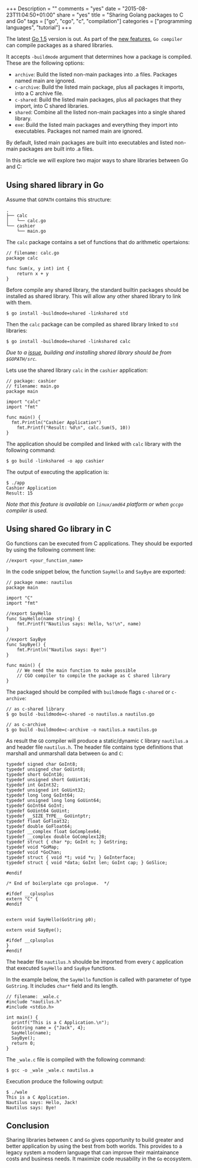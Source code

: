 +++
Description = ""
comments = "yes"
date = "2015-08-23T11:04:50+01:00"
share = "yes"
title = "Sharing Golang packages to C and Go"
tags = ["go", "cgo", "c", "compilation"]
categories = ["programming languages", "tutorial"]
+++

The latest [Go 1.5](https://blog.golang.org/go1.5) version is out. As part of
the [new features](https://golang.org/doc/go1.5), `Go compiler` can compile
packages as a shared libraries.

It accepts `-buildmode` argument that determines how a package is compiled.
These are the following options:

- `archive`: Build the listed non-main packages into .a files. Packages named
  main are ignored.
- `c-archive`: Build the listed main package, plus all packages it imports,
  into a C archive file.
- `c-shared`: Build the listed main packages, plus all packages that they import,
  into C shared libraries.
- `shared`: Combine all the listed non-main packages into a single shared library.
- `exe`: Build the listed main packages and everything they import into executables.
  Packages not named main are ignored.

By default, listed main packages are built into executables
and listed non-main packages are built into .a files.

In this article we will explore two major ways to share libraries between Go and C:

## Using shared library in Go

Assume that `GOPATH` contains this structure:

```
.
├── calc
│   └── calc.go
└── cashier
    └── main.go
```

The `calc` package contains a set of functions that do arithmetic opertaions:

```
// filename: calc.go
package calc

func Sum(x, y int) int {
    return x + y
}
```

Before compile any shared library, the standard builtin packages should be installed
as shared library. This will allow any other shared library to link with them.

```
$ go install -buildmode=shared -linkshared std
```

Then the `calc` package can be compiled as shared library linked to `std` libraries:

```
$ go install -buildmode=shared -linkshared calc
```

_Due to a [issue](https://github.com/golang/go/issues/12236), building and installing
shared library should be from `$GOPATH/src`._

Lets use the shared library `calc` in the `cashier` application:

```
// package: cashier
// filename: main.go
package main

import "calc"
import "fmt"

func main() {
  fmt.Println("Cashier Application")
    fmt.Printf("Result: %d\n", calc.Sum(5, 10))
}
```

The application should be compiled and linked with `calc` library
with the following command:

```
$ go build -linkshared -o app cashier
```

The output of executing the application is:

```
$ ./app
Cashier Application
Result: 15
```

_Note that this feature is available on `linux/amd64` platform or when `gccgo`
compiler is used._

## Using shared Go library in C

Go functions can be executed from C applications. They should be
exported by using the following comment line:

```
//export <your_function_name>
```

In the code snippet below, the function `SayHello` and `SayBye` are exported:

```
// package name: nautilus
package main

import "C"
import "fmt"

//export SayHello
func SayHello(name string) {
	fmt.Printf("Nautilus says: Hello, %s!\n", name)
}

//export SayBye
func SayBye() {
	fmt.Println("Nautilus says: Bye!")
}

func main() {
	// We need the main function to make possible
	// CGO compiler to compile the package as C shared library
}
```

The packaged should be compiled with `buildmode` flags `c-shared` or `c-archive`:

```
// as c-shared library
$ go build -buildmode=c-shared -o nautilus.a nautilus.go
```

```
// as c-archive
$ go build -buildmode=c-archive -o nautilus.a nautilus.go
```

As result the `GO` compiler will produce a static/dynamic `C` library `nautilus.a` and
header file `nautilus.h`. The header file contains type definitions that marshall
and unmarshall data between `Go` and `C`:

```
typedef signed char GoInt8;
typedef unsigned char GoUint8;
typedef short GoInt16;
typedef unsigned short GoUint16;
typedef int GoInt32;
typedef unsigned int GoUint32;
typedef long long GoInt64;
typedef unsigned long long GoUint64;
typedef GoInt64 GoInt;
typedef GoUint64 GoUint;
typedef __SIZE_TYPE__ GoUintptr;
typedef float GoFloat32;
typedef double GoFloat64;
typedef __complex float GoComplex64;
typedef __complex double GoComplex128;
typedef struct { char *p; GoInt n; } GoString;
typedef void *GoMap;
typedef void *GoChan;
typedef struct { void *t; void *v; } GoInterface;
typedef struct { void *data; GoInt len; GoInt cap; } GoSlice;

#endif

/* End of boilerplate cgo prologue.  */

#ifdef __cplusplus
extern "C" {
#endif


extern void SayHello(GoString p0);

extern void SayBye();

#ifdef __cplusplus
}
#endif
```

The header file `nautilus.h` shoulde be imported from every `C` application
that executed `SayHello` and `SayBye` functions.

In the example below, the `SayHello` function is called with parameter of type
`GoString`. It includes `char*` field and its length.

```
// filename: _wale.c
#include "nautilus.h"
#include <stdio.h>

int main() {
  printf("This is a C Application.\n");
  GoString name = {"Jack", 4};
  SayHello(name);
  SayBye();
  return 0;
}
```

The `_wale.c` file is compiled with the following command:

```
$ gcc -o _wale _wale.c nautilus.a
```

Execution produce the following output:

```
$ ./wale
This is a C Application.
Nautilus says: Hello, Jack!
Nautilus says: Bye!
```

## Conclusion

Sharing libraries between `C` and `Go` gives opportunity to build greater and better
application by using the best from both worlds. This provides to a legacy system
a modern language that can improve their maintainance costs and business needs.
It maximize code reusability in the `Go` ecosystem.
